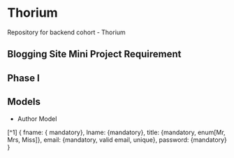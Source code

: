 # Thorium
Repository for backend cohort - Thorium
## Blogging Site Mini Project Requirement

## Phase I

## Models
 * Author Model
 
[^1] { fname: { mandatory}, lname: {mandatory}, title: {mandatory, enum[Mr, Mrs, Miss]}, email: {mandatory, valid email, unique}, password: {mandatory} } 
